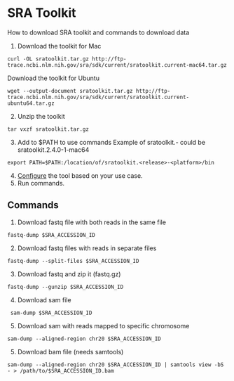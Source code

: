 # SRA Toolkit
How to download SRA toolkit and commands to download data

1. Download the toolkit for Mac
 ```
 curl -OL sratoolkit.tar.gz http://ftp-trace.ncbi.nlm.nih.gov/sra/sdk/current/sratoolkit.current-mac64.tar.gz
 ```
 Download the toolkit for Ubuntu
 ```
 wget --output-document sratoolkit.tar.gz http://ftp-trace.ncbi.nlm.nih.gov/sra/sdk/current/sratoolkit.current-ubuntu64.tar.gz
 ```
2. Unzip the toolkit
 ```
 tar vxzf sratoolkit.tar.gz
 ```
3. Add to $PATH to use commands
Example of sratoolkit.<release>-<platform> could be sratoolkit.2.4.0-1-mac64
 ```
 export PATH=$PATH:/location/of/sratoolkit.<release>-<platform>/bin
 ```
4. [Configure](https://github.com/ncbi/sra-tools/wiki/03.-Quick-Toolkit-Configuration) the tool based on your use case.
5. Run commands.

 ## Commands
 1. Download fastq file with both reads in the same file
 ```
 fastq-dump $SRA_ACCESSION_ID
 ```
 2. Download fastq files with reads in separate files
 ```
 fastq-dump --split-files $SRA_ACCESSION_ID
 ```
 3. Download fastq and zip it (fastq.gz)
 ```
 fastq-dump --gunzip $SRA_ACCESSION_ID
 ```
 4. Download sam file
 ```
  sam-dump $SRA_ACCESSION_ID
 ```
 5. Download sam with reads mapped to specific chromosome
 ```
 sam-dump --aligned-region chr20 $SRA_ACCESSION_ID
 ```
5. Download bam file (needs samtools)
 ```
 sam-dump --aligned-region chr20 $SRA_ACCESSION_ID | samtools view -bS - > /path/to/$SRA_ACCESSION_ID.bam
 ```

